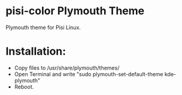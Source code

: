 # pisi-color Plymouth Theme
Plymouth theme for Pisi Linux. 

# Installation:
- Copy files to /usr/share/plymouth/themes/
- Open Terminal and write "sudo plymouth-set-default-theme kde-plymouth"
- Reboot. 
